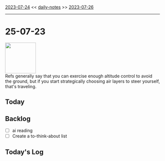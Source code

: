 [2023-07-24](daily_notes/2023-07-24) << [daily-notes](notes/daily-notes.md) >> [2023-07-26](daily_notes/2023-07-26)

---
# 25-07-23

<img src='https://imgs.xkcd.com/comics/global_atmospheric_circulation.png' height=100>
<br>Refs generally say that you can exercise enough altitude control to avoid the ground, but if you start strategically choosing air layers to steer yourself, that's traveling.

## Today

## Backlog
- [ ] ai reading
- [ ] Create a to-think-about list

## Today's Log
